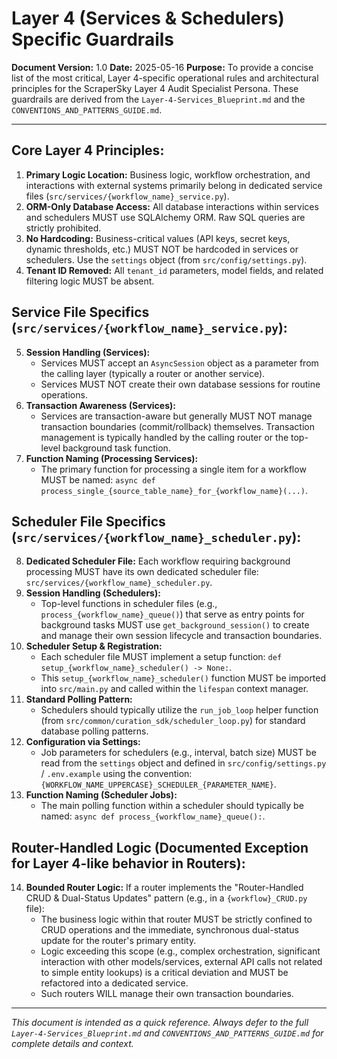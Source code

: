 # Layer 4 (Services & Schedulers) Specific Guardrails

**Document Version:** 1.0
**Date:** 2025-05-16
**Purpose:** To provide a concise list of the most critical, Layer 4-specific operational rules and architectural principles for the ScraperSky Layer 4 Audit Specialist Persona. These guardrails are derived from the `Layer-4-Services_Blueprint.md` and the `CONVENTIONS_AND_PATTERNS_GUIDE.md`.

---

## Core Layer 4 Principles:

1.  **Primary Logic Location:** Business logic, workflow orchestration, and interactions with external systems primarily belong in dedicated service files (`src/services/{workflow_name}_service.py`).
2.  **ORM-Only Database Access:** All database interactions within services and schedulers MUST use SQLAlchemy ORM. Raw SQL queries are strictly prohibited.
3.  **No Hardcoding:** Business-critical values (API keys, secret keys, dynamic thresholds, etc.) MUST NOT be hardcoded in services or schedulers. Use the `settings` object (from `src/config/settings.py`).
4.  **Tenant ID Removed:** All `tenant_id` parameters, model fields, and related filtering logic MUST be absent.

## Service File Specifics (`src/services/{workflow_name}_service.py`):

5.  **Session Handling (Services):**
    - Services MUST accept an `AsyncSession` object as a parameter from the calling layer (typically a router or another service).
    - Services MUST NOT create their own database sessions for routine operations.
6.  **Transaction Awareness (Services):**
    - Services are transaction-aware but generally MUST NOT manage transaction boundaries (commit/rollback) themselves. Transaction management is typically handled by the calling router or the top-level background task function.
7.  **Function Naming (Processing Services):**
    - The primary function for processing a single item for a workflow MUST be named: `async def process_single_{source_table_name}_for_{workflow_name}(...)`.

## Scheduler File Specifics (`src/services/{workflow_name}_scheduler.py`):

8.  **Dedicated Scheduler File:** Each workflow requiring background processing MUST have its own dedicated scheduler file: `src/services/{workflow_name}_scheduler.py`.
9.  **Session Handling (Schedulers):**
    - Top-level functions in scheduler files (e.g., `process_{workflow_name}_queue()`) that serve as entry points for background tasks MUST use `get_background_session()` to create and manage their own session lifecycle and transaction boundaries.
10. **Scheduler Setup & Registration:**
    - Each scheduler file MUST implement a setup function: `def setup_{workflow_name}_scheduler() -> None:`.
    - This `setup_{workflow_name}_scheduler()` function MUST be imported into `src/main.py` and called within the `lifespan` context manager.
11. **Standard Polling Pattern:**
    - Schedulers should typically utilize the `run_job_loop` helper function (from `src/common/curation_sdk/scheduler_loop.py`) for standard database polling patterns.
12. **Configuration via Settings:**
    - Job parameters for schedulers (e.g., interval, batch size) MUST be read from the `settings` object and defined in `src/config/settings.py` / `.env.example` using the convention: `{WORKFLOW_NAME_UPPERCASE}_SCHEDULER_{PARAMETER_NAME}`.
13. **Function Naming (Scheduler Jobs):**
    - The main polling function within a scheduler should typically be named: `async def process_{workflow_name}_queue():`.

## Router-Handled Logic (Documented Exception for Layer 4-like behavior in Routers):

14. **Bounded Router Logic:** If a router implements the "Router-Handled CRUD & Dual-Status Updates" pattern (e.g., in a `{workflow}_CRUD.py` file):
    - The business logic within that router MUST be strictly confined to CRUD operations and the immediate, synchronous dual-status update for the router's primary entity.
    - Logic exceeding this scope (e.g., complex orchestration, significant interaction with other models/services, external API calls not related to simple entity lookups) is a critical deviation and MUST be refactored into a dedicated service.
    - Such routers WILL manage their own transaction boundaries.

---

_This document is intended as a quick reference. Always defer to the full `Layer-4-Services_Blueprint.md` and `CONVENTIONS_AND_PATTERNS_GUIDE.md` for complete details and context._
